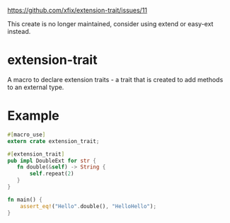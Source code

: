 https://github.com/xfix/extension-trait/issues/11

This create is no longer maintained, consider using extend or easy-ext instead.


# extension-trait

A macro to declare extension traits - a trait that is created to add
methods to an external type.

# Example

```rust
#[macro_use]
extern crate extension_trait;

#[extension_trait]
pub impl DoubleExt for str {
   fn double(&self) -> String {
       self.repeat(2)
   }
}

fn main() {
    assert_eq!("Hello".double(), "HelloHello");
}
```
